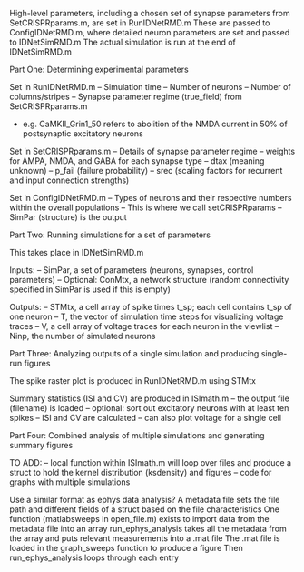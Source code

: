 High-level parameters, including a chosen set of synapse parameters from SetCRISPRparams.m, are set in RunIDNetRMD.m
These are passed to ConfigIDNetRMD.m, where detailed neuron parameters are set and passed to IDNetSimRMD.m
The actual simulation is run at the end of IDNetSimRMD.m

Part One: Determining experimental parameters

Set in RunIDNetRMD.m
– Simulation time
– Number of neurons
– Number of columns/stripes
– Synapse parameter regime (true_field) from SetCRISPRparams.m
- e.g. CaMKII_Grin1_50 refers to abolition of the NMDA current in 50% of postsynaptic excitatory neurons

Set in SetCRISPRparams.m
– Details of synapse parameter regime – weights for AMPA, NMDA, and GABA for each synapse type
– dtax (meaning unknown)
– p_fail (failure probability)
– srec (scaling factors for recurrent and input connection strengths)

Set in ConfigIDNetRMD.m
– Types of neurons and their respective numbers within the overall populations
– This is where we call setCRISPRparams
– SimPar (structure) is the output 

Part Two: Running simulations for a set of parameters

This takes place in IDNetSimRMD.m

Inputs: 
– SimPar, a set of parameters (neurons, synapses, control parameters)
– Optional: ConMtx, a network structure (random connectivity specified in SimPar is used if this is empty)

Outputs: 
– STMtx, a cell array of spike times t_sp; each cell contains t_sp of one neuron
– T, the vector of simulation time steps for visualizing voltage traces
– V, a cell array of voltage traces for each neuron in the viewlist
– Ninp, the number of simulated neurons

Part Three: Analyzing outputs of a single simulation and producing single-run figures

The spike raster plot is produced in RunIDNetRMD.m using STMtx

Summary statistics (ISI and CV) are produced in ISImath.m
– the output file (filename) is loaded
– optional: sort out excitatory neurons with at least ten spikes
– ISI and CV are calculated 
– can also plot voltage for a single cell
  
Part Four: Combined analysis of multiple simulations and generating summary figures

TO ADD:
– local function within ISImath.m will loop over files and produce a struct to hold the kernel distribution (ksdensity) and figures
– code for graphs with multiple simulations

Use a similar format as ephys data analysis?
A metadata file sets the file path and different fields of a struct based on the file characteristics
One function (matlabsweeps in open_file.m) exists to import data from the metadata file into an array
run_ephys_analysis takes all the metadata from the array and puts relevant measurements into a .mat file
The .mat file is loaded in the graph_sweeps function to produce a figure
Then run_ephys_analysis loops through each entry
